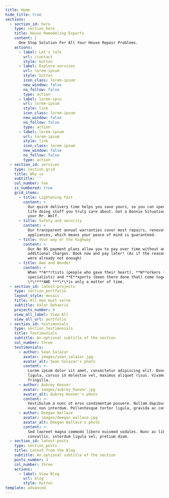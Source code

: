 ```yaml
---
title: Home
hide_title: true
sections:
  - section_id: hero
    type: section_hero
    title: House Remodeling Experts
    content: |
      One Stop Solution For All Your House Repair Problems.
    actions:
      - label: Let's talk
        url: /contact
        style: button
      - label: Explore services
        url: lorem-ipsum
        style: button
        icon_class: lorem-ipsum
        new_window: false
        no_follow: false
        type: action
      - label: lorem-ipsu
        url: lorem-ipsum
        style: link
        icon_class: lorem-ipsum
        new_window: false
        no_follow: false
        type: action
      - label: lorem-ipsum
        url: lorem-ipsum
        style: link
        icon_class: lorem-ipsum
        new_window: false
        no_follow: false
        type: action
  - section_id: services
    type: section_grid
    title: Why us
    subtitle: ''
    col_number: two
    is_numbered: true
    grid_items:
      - title: Lightening fast
        content: >
          Our quick delivery time helps you save yours, so you can spend your
          life doing stuff you truly care about. Got a Bonnie Situation ? We are
          your Mr. Wolf.
      - title: Safety and security
        content: >
          Our transparent annual warranties cover most repairs, renovations, and
          appliances, which means your peace of mind is guaranteed.
      - title: Your way or the highway
        content: >
          Our No BS payment plans allow you to pay over time without any
          additional charges. Book now and pay later! (As if the reasons stated
          were already not enough)
      - title: Awe and Wonder
        content: >
          When **A**rtists (people who gave their heart), **W**orkers (execution
          specialists) and **E**xperts (been there done that) come together
          \*\****AWE ***\*\*is only a matter of time.
  - section_id: latest-projects
    type: section_portfolio
    layout_style: mosaic
    title: All men must serve
    subtitle: Valar Dohaeris
    projects_number: 6
    view_all_label: View All
    view_all_url: portfolio
  - section_id: testimonials
    type: section_testimonials
    title: Testimonials
    subtitle: An optional subtitle of the section
    col_number: three
    testimonials:
      - author: Sean Salazar
        avatar: images/sean_salazar.jpg
        avatar_alt: Sean Salazar's photo
        content: >-
          Lorem ipsum dolor sit amet, consectetur adipiscing elit. Donec nisl
          ligula, cursus id molestie vel, maximus aliquet risus. Vivamus in nibh
          fringilla.
      - author: Aubrey Hoover
        avatar: images/aubrey_hoover.jpg
        avatar_alt: Aubrey Hoover's photo
        content: >-
          Vestibulum a nunc ut eros condimentum posuere. Nullam dapibus quis
          nunc non interdum. Pellentesque tortor ligula, gravida ac commodo eu.
      - author: Deegan Wallace
        avatar: images/deegan_wallace.jpg
        avatar_alt: Deegan Wallace's photo
        content: >-
          Sed laoreet magna commodo libero euismod sodales. Nunc ac libero
          convallis, interdum ligula vel, pretium diam.
  - section_id: latest-posts
    type: section_posts
    title: Latest from the Blog
    subtitle: An optional subtitle of the section
    posts_number: 3
    col_number: three
    actions:
      - label: View Blog
        url: blog
        style: button
template: advanced
---
```

